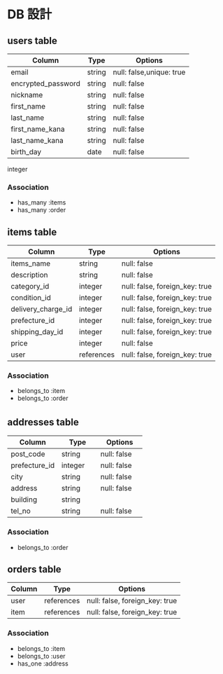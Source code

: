 # DB 設計
## users table
| Column             | Type                | Options                   |
|--------------------|---------------------|---------------------------|
| email              | string              | null: false,unique: true  |
| encrypted_password | string              | null: false               |
| nickname           | string              | null: false               |
| first_name         | string              | null: false               |
| last_name          | string              | null: false               |
| first_name_kana    | string              | null: false               |
| last_name_kana     | string              | null: false               |
| birth_day          | date                | null: false               |
integer
### Association
* has_many :items
* has_many :order

## items table
| Column                              | Type       | Options                        |
|-------------------------------------|------------|--------------------------------|
| items_name                          | string     | null: false                    |
| description                         | string     | null: false                    |
| category_id                         | integer　  | null: false, foreign_key: true |
| condition_id                        | integer    | null: false, foreign_key: true |
| delivery_charge_id                  | integer    | null: false, foreign_key: true |
| prefecture_id                       | integer    | null: false, foreign_key: true |
| shipping_day_id                     | integer    | null: false, foreign_key: true |
| price                               | integer    | null: false                    |
| user                                | references | null: false, foreign_key: true |

### Association
* belongs_to :item
* belongs_to :order

## addresses table　　　　　　
| Column                              | Type       | Options                        |
|-------------------------------------|------------|--------------------------------|
| post_code                           | string     | null: false                    |
| prefecture_id                       | integer 　 | null: false　                   |
| city                                | string     | null: false                    |
| address                             | string     | null: false                    |
| building                            | string     |
| tel_no                              | string     | null: false                    |

### Association
* belongs_to :order


## orders table
| Column      | Type       | Options                        |
|-------------|------------|--------------------------------|
| user        | references | null: false, foreign_key: true |
| item        | references | null: false, foreign_key: true |

### Association

* belongs_to :item
* belongs_to :user
* has_one :address